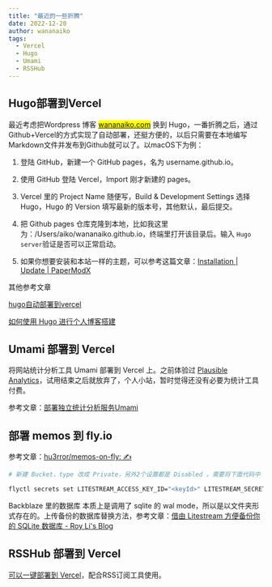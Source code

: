 ```yaml
---
title: "最近的一些折腾"
date: 2022-12-20
author: wananaiko
tags:
  - Vercel
  - Hugo
  - Umami
  - RSSHub
---
```


## Hugo部署到Vercel

最近考虑把Wordpress 博客 <mark>[wananaiko.com](https://www.wananaiko.com/)</mark> 换到 Hugo，一番折腾之后，通过Github+Vercel的方式实现了自动部署，还挺方便的，以后只需要在本地编写Markdown文件并发布到Github就可以了。以macOS下为例：

1. 登陆 GitHub，新建一个 GitHub pages，名为 username.github.io。

2. 使用 GitHub 登陆 Vercel，Import 刚才新建的 pages。
3. Vercel 里的 Project Name 随便写，Build & Development Settings 选择 Hugo，Hugo 的 Version 填写最新的版本号，其他默认，最后提交。
4. 把 Github pages 仓库克隆到本地，比如我这里为：/Users/aiko/wananaiko.github.io，终端里打开该目录后。输入 `Hugo server`验证是否可以正常启动。
5. 如果你想要安装和本站一样的主题，可以参考这篇文章：[Installation | Update | PaperModX ](https://reorx.github.io/hugo-PaperModX/docs/installation/)



其他参考文章

[hugo自动部署到vercel](https://www.leftpocket.cn/post/hugo/hugo_vercel/)

[如何使用 Hugo 进行个人博客搭建](https://humble-blog.vercel.app/hugo/#comments)

## Umami 部署到 Vercel

将网站统计分析工具 Umami 部署到 Vercel 上。之前体验过 [Plausible Analytics](https://plausible.io/)，试用结束之后就放弃了，个人小站，暂时觉得还没有必要为统计工具付费。

参考文章：[部署独立统计分析服务Umami](https://digu.plus/post/8034746f42b3495fbb19926e3fb8ec4f/)



## 部署 memos 到 fly.io

参考文章：[hu3rror/memos-on-fly: ✍️](https://github.com/hu3rror/memos-on-fly/tree/readme#3-configure-litestream-backups)

```bash
# 新建 Bucket，type 改成 Private，另外2个设置都是 Disabled 。需要将下面代码中 <keyId> 和 < applicationKey > 替换为 Backblaze 平台上 App Keys 里生成的。

flyctl secrets set LITESTREAM_ACCESS_KEY_ID="<keyId>" LITESTREAM_SECRET_ACCESS_KEY="<applicationKey>"
```

Backblaze 里的数据库 本质上是调用了 sqlite 的 wal mode，所以是以文件夹形式存在的。上传备份的数据库替换方法，参考文章：[借由 Litestream 方便备份你的 SQLite 数据库 - Roy Li's Blog](https://royli.dev/blog/2022/use-litestream-to-duplicate-sqlite-databases)



## RSSHub 部署到 Vercel

[可以一键部署到 Vercel](https://docs.rsshub.app/install/#bu-shu-dao-vercel-zeit-now)，配合RSS订阅工具使用。
